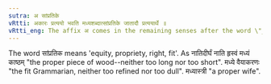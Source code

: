 ```yaml
---
sutra: अ सांप्रतिके
vRtti: अकारः प्रत्ययो भवति मध्यशब्दात्सांप्रतिके जातादौ प्रत्ययार्थे ॥
vRtti_eng: The affix अ comes in the remaining senses after the word \"_madhya_\", the meaning being \"fit\" or \"proper.'
---
```

The word सांप्रतिक means 'equity, propriety, right, fit'. As नातिदीर्घं नाति हृस्वं मध्यं काष्ठम् "the proper piece of wood--neither too long nor too short". मध्ये वैयाकरणः "the fit Grammarian, neither too refined nor too dull". मध्यास्त्री "a proper wife".
